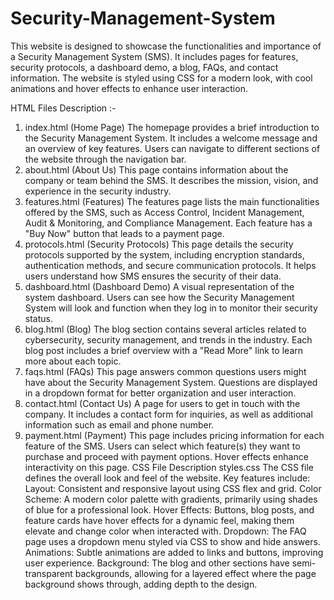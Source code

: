# Security-Management-System
This website is designed to showcase the functionalities and importance of a Security Management System (SMS). It includes pages for features, security protocols, a dashboard demo, a blog, FAQs, and contact information. The website is styled using CSS for a modern look, with cool animations and hover effects to enhance user interaction.

HTML Files Description :-

1. index.html (Home Page)
The homepage provides a brief introduction to the Security Management System. It includes a welcome message and an overview of key features. Users can navigate to different sections of the website through the navigation bar.
2. about.html (About Us)
This page contains information about the company or team behind the SMS. It describes the mission, vision, and experience in the security industry.
3. features.html (Features)
The features page lists the main functionalities offered by the SMS, such as Access Control, Incident Management, Audit & Monitoring, and Compliance Management. Each feature has a "Buy Now" button that leads to a payment page.
4. protocols.html (Security Protocols)
This page details the security protocols supported by the system, including encryption standards, authentication methods, and secure communication protocols. It helps users understand how SMS ensures the security of their data.
5. dashboard.html (Dashboard Demo)
A visual representation of the system dashboard. Users can see how the Security Management System will look and function when they log in to monitor their security status.
6. blog.html (Blog)
The blog section contains several articles related to cybersecurity, security management, and trends in the industry. Each blog post includes a brief overview with a "Read More" link to learn more about each topic.
7. faqs.html (FAQs)
This page answers common questions users might have about the Security Management System. Questions are displayed in a dropdown format for better organization and user interaction.
8. contact.html (Contact Us)
A page for users to get in touch with the company. It includes a contact form for inquiries, as well as additional information such as email and phone number.
9. payment.html (Payment)
This page includes pricing information for each feature of the SMS. Users can select which feature(s) they want to purchase and proceed with payment options. Hover effects enhance interactivity on this page.
CSS File Description
styles.css
The CSS file defines the overall look and feel of the website. Key features include:
Layout: Consistent and responsive layout using CSS flex and grid.
Color Scheme: A modern color palette with gradients, primarily using shades of blue for a professional look.
Hover Effects: Buttons, blog posts, and feature cards have hover effects for a dynamic feel, making them elevate and change color when interacted with.
Dropdown: The FAQ page uses a dropdown menu styled via CSS to show and hide answers.
Animations: Subtle animations are added to links and buttons, improving user experience.
Background: The blog and other sections have semi-transparent backgrounds, allowing for a layered effect where the page background shows through, adding depth to the design.

